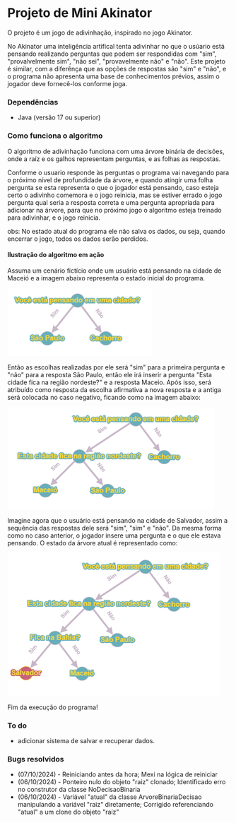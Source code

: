 # Projeto de Mini Akinator
O projeto é um jogo de adivinhação, inspirado no jogo Akinator.

No Akinator uma inteligência artifical tenta adivinhar
no que o usúario está pensando realizando perguntas que podem
ser respondidas com "sim", "provalvelmente sim", "não sei",
"provavelmente não" e "não".
Este projeto é similar, com a diferênça que as opções de respostas
são "sim" e "não", e o programa não apresenta uma base de
conhecimentos prévios, assim o jogador deve fornecê-los conforme
joga.

### Dependências
- Java (versão 17 ou superior)

### Como funciona o algoritmo
O algoritmo de adivinhação funciona com uma árvore binária de
decisões, onde a raíz e os galhos representam perguntas, e as
folhas as respostas.

Conforme o usuario responde às perguntas o programa vai navegando
para o próximo nível de profundidade da árvore, e quando atingir
uma folha pergunta se esta representa o que o jogador está pensando,
caso esteja certo o adivinho comemora e o jogo reinicia, mas se
estiver errado o jogo pergunta qual seria a resposta correta e uma
pergunta apropriada para adicionar na árvore, para que no próximo
jogo o algoritmo esteja treinado para adivinhar, e o jogo reinicia.

obs: No estado atual do programa ele não salva os dados, ou seja,
quando encerrar o jogo, todos os dados serão perdidos.

#### Ilustração do algoritmo em ação
Assuma um cenário fictício onde um usuário está pensando na cidade de
Maceió e a imagem abaixo representa o estado inicial do programa.

![](imagens/i1.png)

Então as escolhas realizadas por ele será "sim" para a primeira pergunta
e "não" para a resposta São Paulo, então ele irá inserir a pergunta "Esta
cidade fica na região nordeste?" e a resposta Maceio. Após isso,
será atribuído como resposta da escolha afirmativa a nova resposta e a
antiga será colocada no caso negativo, ficando como na imagem abaixo:

![](imagens/i2.png)

Imagine agora que o usuário está pensando na cidade de Salvador,
assim a sequência das respostas dele será "sim", "sim" e "não". Da mesma
forma como no caso anterior, o jogador insere uma pergunta e o que ele
estava pensando. O estado da árvore atual é representado como:

![](imagens/i3.png)

Fim da execução do programa!

### To do
- adicionar sistema de salvar e recuperar dados. 

### Bugs resolvidos
- (07/10/2024) - Reiniciando antes da hora; Mexi na lógica de reiniciar
- (06/10/2024) - Ponteiro nulo do objeto "raiz" clonado; Identificado erro no construtor
da classe NoDecisaoBinaria
- (06/10/2024) - Variável "atual" da classe ArvoreBinariaDecisao manipulando a variável
"raiz" diretamente; Corrigido referenciando "atual" a um clone do objeto
"raíz"